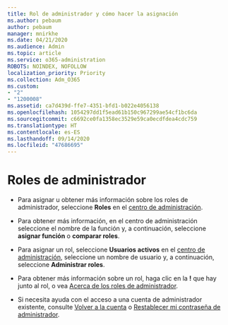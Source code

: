 ```yaml
---
title: Rol de administrador y cómo hacer la asignación
ms.author: pebaum
author: pebaum
manager: mnirkhe
ms.date: 04/21/2020
ms.audience: Admin
ms.topic: article
ms.service: o365-administration
ROBOTS: NOINDEX, NOFOLLOW
localization_priority: Priority
ms.collection: Adm_O365
ms.custom:
- "2"
- "1200008"
ms.assetid: ca7d439d-ffe7-4351-bfd1-b022e4056138
ms.openlocfilehash: 1054297dd1f5ead61b150c967299ae54cf1bc6da
ms.sourcegitcommit: c6692ce0fa1358ec3529e59ca0ecdfdea4cdc759
ms.translationtype: HT
ms.contentlocale: es-ES
ms.lasthandoff: 09/14/2020
ms.locfileid: "47686695"
---
```

# <a name="admin-roles"></a>Roles de administrador

- Para asignar u obtener más información sobre los roles de administrador, seleccione **Roles** en el [centro de administración](https://admin.microsoft.com/Adminportal/Home#/roles).

- Para obtener más información, en el centro de administración seleccione el nombre de la función y, a continuación, seleccione **asignar función** o **comparar roles**.

- Para asignar un rol, seleccione **Usuarios activos** en el [centro de administración](https://admin.microsoft.com/Adminportal/Home#/users), seleccione un nombre de usuario y, a continuación, seleccione **Administrar roles**.

- Para obtener más información sobre un rol, haga clic en la **!** que hay junto al rol, o vea [Acerca de los roles de administrador](https://docs.microsoft.com/microsoft-365/admin/add-users/about-admin-roles).

- Si necesita ayuda con el acceso a una cuenta de administrador existente, consulte [Volver a la cuenta](https://passwordreset.microsoftonline.com/) o [Restablecer mi contraseña de administrador](https://docs.microsoft.com/microsoft-365/admin/add-users/reset-passwords#reset-my-admin-password).
